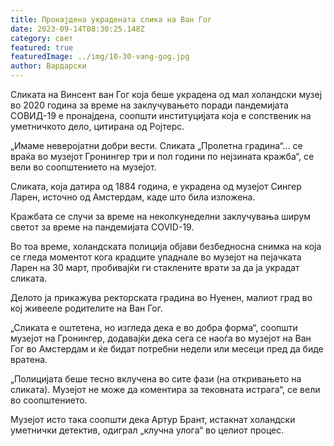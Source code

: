 ```yaml
---
title: Пронајдена украдената слика на Ван Гог
date: 2023-09-14T08:30:25.148Z
category: свет
featured: true
featuredImage: ../img/10-30-vang-gog.jpg
author: Вардарски
---
```

Сликата на Винсент ван Гог која беше украдена од мал холандски музеј во 2020 година за време на заклучувањето поради пандемијата СОВИД-19 е пронајдена, соопшти институцијата која е сопственик на уметничкото дело, цитирана од Ројтерс.

„Имаме неверојатни добри вести. Сликата „Пролетна градина“... се враќа во музејот Гронингер три и пол години по нејзината кражба“, се вели во соопштението на музејот.

Сликата, која датира од 1884 година, е украдена од музејот Сингер Ларен, источно од Амстердам, каде што била изложена.

Кражбата се случи за време на неколкунеделни заклучувања ширум светот за време на пандемијата COVID-19.

Во тоа време, холандската полиција објави безбедносна снимка на која се гледа моментот кога крадците упаднале во музејот на пејачката Ларен на 30 март, пробивајќи ги стаклените врати за да ја украдат сликата.

Делото ја прикажува ректорската градина во Нуенен, малиот град во кој живееле родителите на Ван Гог.

„Сликата е оштетена, но изгледа дека е во добра форма“, соопшти музејот на Гронингер, додавајќи дека сега се наоѓа во музејот на Ван Гог во Амстердам и ќе бидат потребни недели или месеци пред да биде вратена.

„Полицијата беше тесно вклучена во сите фази (на откривањето на сликата). Музејот не може да коментира за тековната истрага“, се вели во соопштението.

Музејот исто така соопшти дека Артур Брант, истакнат холандски уметнички детектив, одиграл „клучна улога“ во целиот процес.